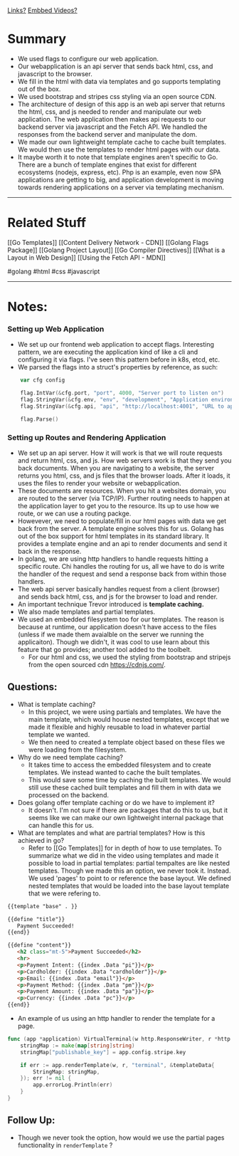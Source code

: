 [Links?](#)
[Embbed Videos?](#)
# Summary
- We used flags to configure our web application.
- Our webapplication is an api server that sends back html, css, and javascript to the browser.
- We fill in the html with data via templates and go supports templating out of the box.
- We used bootstrap and stripes css styling via an open source CDN.
- The architecture of design of this app is an web api server that returns the html, css, and js needed to render and manipulate our web application. The web application then makes api requests to our backend server via javascript and the Fetch API. We handled the responses from the backend server and manipulate the dom.
- We made our own lightweight template cache to cache built templates. We would then use the templates to render html pages with our data.
- It maybe worth it to note that template engines aren't specific to Go. There are a bunch of template engines that exist for different ecosystems (nodejs, express, etc). Php is an example, even now SPA applications are getting to big, and application development is moving towards rendering applications on a server via templating mechanism.
----
# Related Stuff
[[Go Templates]]
[[Content Delivery Network - CDN]]
[[Golang Flags Package]]
[[Golang Project Layout]]
[[Go Compiler Directives]]
[[What is a Layout in Web Design]]
[[Using the Fetch API - MDN]]


#golang 
#html 
#css
#javascript  

----
# Notes:
### Setting up Web Application
- We set up our frontend web application to accept flags. Interesting pattern, we are executing the application kind of like a cli and configuring it via flags. I've seen this pattern before in k8s, etcd, etc.
- We parsed the flags into a struct's properties by reference, as such:
```go
	var cfg config

	flag.IntVar(&cfg.port, "port", 4000, "Server port to listen on")
	flag.StringVar(&cfg.env, "env", "development", "Application environment {development|production}")
	flag.StringVar(&cfg.api, "api", "http://localhost:4001", "URL to api")

	flag.Parse()

```
### Setting up Routes and Rendering Application
- We set up an api server. How it will work is that we will route requests and return html, css, and js. How web servers work is that they send you back documents. When you are navigating to a website, the server returns you html, css, and js files that the browser loads. After it loads, it uses the files to render your website or webapplication.
- These documents are resources. When you hit a websites domain, you are routed to the server (via TCP/IP). Further routing needs to happen at the application layer to get you to the resource. Its up to use how we route, or we can use a routing packge. 
- Howevever, we need to populate/fill in our html pages with data we get back from the server. A template engine solves this for us. Golang has out of the box support for html templates in its standard library. It provides a template engine and an api to render documents and send it back in the response.
- In golang, we are using http handlers to handle requests hitting a specific route. Chi handles the routing for us, all we have to do is write the handler of the request and send a response back from within those handlers.
- The web api server basically handles request from a client (browser) and sends back html, css, and js for the browser to load and render.
- An important technique Trevor introduced is **template caching.**
- We also made templates and partial templates. 
- We used an embedded filesystem too for our templates. The reason is because at runtime, our application doesn't have access to the files (unless if we made them avaialble on the server we running the applicaiton). Though we didn't, it was cool to use learn about this feature that go provides; another tool added to the toolbelt.
	- For our html and css, we used the styling from bootstrap and stripejs from the open sourced cdn https://cdnjs.com/.
## Questions:
- What is template caching?
	- In this project, we were using partials and templates. We have the main template, which would house nested templates, except that we made it flexible and highly reusable to load in whatever partial template we wanted.
	- We then need to created a template object based on these files we were loading from the filesystem.
- Why do we need template caching? 
	 - It takes time to access the embedded filesystem and to create templates. We instead wanted to cache the built templates.
	 - This would save some time by caching the built templates. We would still use these cached built templates and fill them in with data we processed on the backend.
- Does golang offer template caching or do we have to implement it?
	- It doesn't. I'm not sure if there are packages that do this to us, but it seems like we can make our own lightweight internal package that can handle this for us.
- What are templates and what are partrial templates? How is this achieved in go?
	- Refer to [[Go Templates]] for in depth of how to use templates. To summarize what we did in the video using templates and made it possible to load in partial templates: partial tempaltes are like nested templates. Though we made this an option, we never took it. Instead. We used 'pages' to point to or reference the base layout. We defined nested templates that would be loaded into the base layout template that we were refering to.
 ```html
{{template "base" . }}

{{define "title"}}
    Payment Succeeded!
{{end}}

{{define "content"}}
    <h2 class="mt-5">Payment Succeeded</h2>
    <hr>
    <p>Payment Intent: {{index .Data "pi"}}</p>
    <p>Cardholder: {{index .Data "cardholder"}}</p>
    <p>Email: {{index .Data "email"}}</p>
    <p>Payment Method: {{index .Data "pm"}}</p>
    <p>Payment Amount: {{index .Data "pa"}}</p>
    <p>Currency: {{index .Data "pc"}}</p>
{{end}}

```

- An example of us using an http handler to render the template for a page.
```go
func (app *application) VirtualTerminal(w http.ResponseWriter, r *http.Request) {
	stringMap := make(map[string]string)
	stringMap["publishable_key"] = app.config.stripe.key

	if err := app.renderTemplate(w, r, "terminal", &templateData{
		StringMap: stringMap,
	}); err != nil {
		app.errorLog.Println(err)
	}
}

```
## Follow Up:
- Though we never took the option, how would we use the partial pages functionality in `renderTemplate` ?
